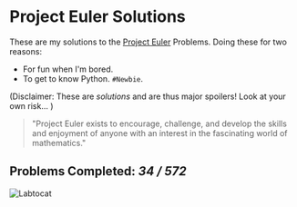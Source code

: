 # Project Euler Solutions

These are my solutions to the [Project Euler](https://projecteuler.net/) Problems. 
Doing these for two reasons: 
* For fun when I'm bored. 
* To get to know Python. `#Newbie`.

(Disclaimer: These are *solutions* and are thus major spoilers! Look at your own risk... )

> "Project Euler exists to encourage, challenge, and develop the skills and 
> enjoyment of anyone with an interest in the fascinating world of mathematics."

## Problems Completed: _34 / 572_

![Labtocat](https://octodex.github.com/images/labtocat.png)
